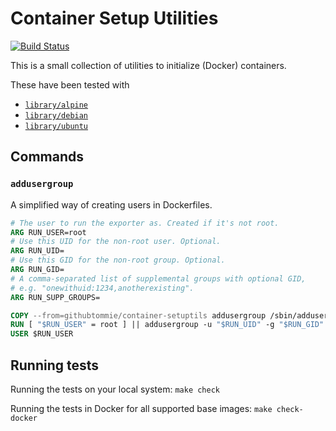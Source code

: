 # Container Setup Utilities

[![Build Status](https://travis-ci.org/tommie/container-setuputils.svg?branch=master)](https://travis-ci.org/tommie/container-setuputils)

This is a small collection of utilities to initialize (Docker)
containers.

These have been tested with

* [`library/alpine`](https://hub.docker.com/_/alpine)
* [`library/debian`](https://hub.docker.com/_/debian)
* [`library/ubuntu`](https://hub.docker.com/_/ubuntu)

## Commands

### `addusergroup`

A simplified way of creating users in Dockerfiles.

```Dockerfile
# The user to run the exporter as. Created if it's not root.
ARG RUN_USER=root
# Use this UID for the non-root user. Optional.
ARG RUN_UID=
# Use this GID for the non-root group. Optional.
ARG RUN_GID=
# A comma-separated list of supplemental groups with optional GID,
# e.g. "onewithuid:1234,anotherexisting".
ARG RUN_SUPP_GROUPS=

COPY --from=githubtommie/container-setuptils addusergroup /sbin/addusergroup
RUN [ "$RUN_USER" = root ] || addusergroup -u "$RUN_UID" -g "$RUN_GID" -G "$RUN_SUPP_GROUPS" "$RUN_USER"
USER $RUN_USER
```

## Running tests

Running the tests on your local system: `make check`

Running the tests in Docker for all supported base images: `make check-docker`
